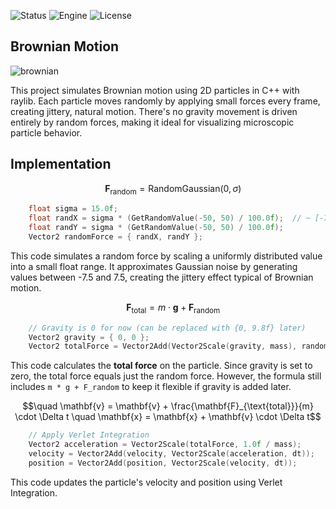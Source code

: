 ![Status](https://badgen.net/badge/Status/Experiment/orange?icon=github)
![Engine](https://badgen.net/badge/Engine/Raylib/blue)
![License](https://badgen.net/badge/license/MIT/green)

## **Brownian Motion**
![brownian](https://github.com/user-attachments/assets/e1ea43fd-0d4c-464c-8200-1a6b86bf6f10)

This project simulates Brownian motion using 2D particles in C++ with raylib. Each particle moves randomly by applying small forces every frame, creating jittery, natural motion. There's no gravity movement is driven entirely by random forces, making it ideal for visualizing microscopic particle behavior.

## **Implementation**

```math
\quad \mathbf{F}_{\text{random}} = \text{RandomGaussian}(0, \sigma)
```
```c++
    float sigma = 15.0f;
    float randX = sigma * (GetRandomValue(-50, 50) / 100.0f);  // ~ [-7.5, 7.5]
    float randY = sigma * (GetRandomValue(-50, 50) / 100.0f);
    Vector2 randomForce = { randX, randY };
```
This code simulates a random force by scaling a uniformly distributed value into a small float range. It approximates Gaussian noise by generating values between -7.5 and 7.5, creating the jittery effect typical of Brownian motion.

```math
\quad \mathbf{F}_{\text{total}} = m \cdot \mathbf{g} + \mathbf{F}_{\text{random}}
```
```c++
    // Gravity is 0 for now (can be replaced with {0, 9.8f} later)
    Vector2 gravity = { 0, 0 };
    Vector2 totalForce = Vector2Add(Vector2Scale(gravity, mass), randomForce);
```
This code calculates the **total force** on the particle.
Since gravity is set to zero, the total force equals just the random force. However, the formula still includes `m * g + F_random` to keep it flexible if gravity is added later.

```math
\quad \mathbf{v} = \mathbf{v} + \frac{\mathbf{F}_{\text{total}}}{m} \cdot \Delta t
\quad \mathbf{x} = \mathbf{x} + \mathbf{v} \cdot \Delta t
```
```c++
    // Apply Verlet Integration
    Vector2 acceleration = Vector2Scale(totalForce, 1.0f / mass);
    velocity = Vector2Add(velocity, Vector2Scale(acceleration, dt));
    position = Vector2Add(position, Vector2Scale(velocity, dt));
```
This code updates the particle's velocity and position using Verlet Integration.

